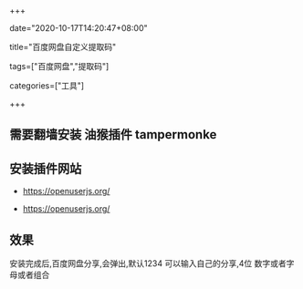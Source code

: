 +++

date="2020-10-17T14:20:47+08:00"

title="百度网盘自定义提取码"

tags=["百度网盘","提取码"]

categories=["工具"]

+++



## 需要翻墙安装 油猴插件 tampermonke



## 安装插件网站

- https://openuserjs.org/

- https://openuserjs.org/

## 效果 

安装完成后,百度网盘分享,会弹出,默认1234 可以输入自己的分享,4位 数字或者字母或者组合

